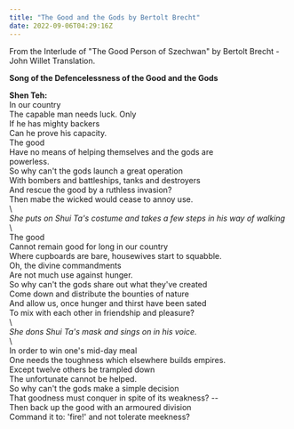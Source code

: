 ```yaml
---
title: "The Good and the Gods by Bertolt Brecht"
date: 2022-09-06T04:29:16Z
---
```


From the Interlude of "The Good Person of Szechwan" by Bertolt Brecht - John Willet Translation.  

**Song of the Defencelessness of the Good and the Gods**  

**Shen Teh:**  
In our country  
The capable man needs luck. Only  
If he has mighty backers  
Can he prove his capacity.  
The good  
Have no means of helping themselves and the gods are  
powerless.  
So why can't the gods launch a great operation  
With bombers and battleships, tanks and destroyers  
And rescue the good by a ruthless invasion?  
Then mabe the wicked would cease to annoy use.  
\  
*She puts on Shui Ta's costume and takes a few steps in his way of walking*  
\  
The good  
Cannot remain good for long in our country  
Where cupboards are bare, housewives start to squabble.  
Oh, the divine commandments  
Are not much use against hunger.  
So why can't the gods share out what they've created  
Come down and distribute the bounties of nature  
And allow us, once hunger and thirst have been sated  
To mix with each other in friendship and pleasure?  
\  
*She dons Shui Ta's mask and sings on in his voice.*  
\   
In order to win one's mid-day meal  
One needs the toughness which elsewhere builds empires.  
Except twelve others be trampled down  
The unfortunate cannot be helped.  
So why can't the gods make a simple decision  
That goodness must conquer in spite of its weakness? --  
Then back up the good with an armoured division  
Command it to: 'fire!' and not tolerate meekness?   



